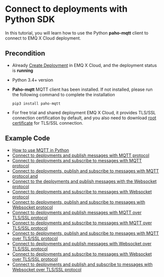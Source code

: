 # Connect to deployments with Python SDK

In this tutorial, you will learn how to use the Python **paho-mqtt** client to connect to EMQ X Cloud deployment.



## Precondition

* Already [Create Deployment](../deployments/create_deployment.md) in EMQ X Cloud, and the deployment status is **running**

* Python 3.4+ version

* **Paho-mqtt** MQTT client has been installed. If not installed, please run the following command to complete the installation

  ```
  pip3 install paho-mqtt
  ```

* For free trial and shared deployment EMQ X Cloud, it provides TLS/SSL connection certification by default, and you also need to download [root certificate](https://static.emqx.net/data/cn.emqx.cloud-ca.crt) for TLS/SSL connection.



## Example Code

* [How to use MQTT in Python](https://www.emqx.io/blog/how-to-use-mqtt-in-python)
* [Connect to deployments and publish messages with MQTT protocol](https://github.com/emqx/MQTT-Client-Examples/blob/master/mqtt-client-Python3/pub_tcp.py)
* [Connect to deployments and subscribe to messages with MQTT protocol](https://github.com/emqx/MQTT-Client-Examples/blob/master/mqtt-client-Python3/sub_tcp.py)
* [Connect to deployments, publish and subscribe to messages with MQTT protocol and ](https://github.com/emqx/MQTT-Client-Examples/blob/master/mqtt-client-Python3/pub_sub_tcp.py)
* [Connect to the deployments and publish messages with the Websocket protocol](https://github.com/emqx/MQTT-Client-Examples/blob/master/mqtt-client-Python3/pub_ws.py)
* [Connect to deployments and subscribe to messages with Websocket protocol ](https://github.com/emqx/MQTT-Client-Examples/blob/master/mqtt-client-Python3/sub_ws.py)
* [Connect to deployments, publish and subscribe to messages with Websocket protocol](https://github.com/emqx/MQTT-Client-Examples/blob/master/mqtt-client-Python3/pub_sub_ws.py)
* [Connect to deployments and publish messages with MQTT over TLS/SSL protocol](https://github.com/emqx/MQTT-Client-Examples/blob/master/mqtt-client-Python3/pub_tls.py)
* [Connect to deployments and subscribe to messages with MQTT over TLS/SSL protocol](https://github.com/emqx/MQTT-Client-Examples/blob/master/mqtt-client-Python3/sub_tls.py)
* [Connect to deployments, publish and subscribe to messages with MQTT over TLS/SSL protocol](https://github.com/emqx/MQTT-Client-Examples/blob/master/mqtt-client-Python3/pub_sub_tls.py)
* [Connect to deployments and publish messages with Websocket over TLS/SSL protocol](https://github.com/emqx/MQTT-Client-Examples/blob/master/mqtt-client-Python3/pub_wss.py)
* [Connect to deployments and subscribe to messages with Websocket over TLS/SSL protocol](https://github.com/emqx/MQTT-Client-Examples/blob/master/mqtt-client-Python3/sub_wss.py)
* [Connect to deployments and publish and subscribe to messages with Websocket over TLS/SSL protocol](https://github.com/emqx/MQTT-Client-Examples/blob/master/mqtt-client-Python3/pub_sub_wss.py)
